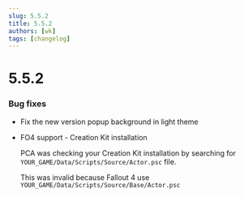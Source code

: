```yaml
---
slug: 5.5.2
title: 5.5.2
authors: [wk]
tags: [changelog]
---
```


# 5.5.2

### Bug fixes

- Fix the new version popup background in light theme

- FO4 support - Creation Kit installation

  PCA was checking your Creation Kit installation by searching for `YOUR_GAME/Data/Scripts/Source/Actor.psc` file.

  This was invalid because Fallout 4 use `YOUR_GAME/Data/Scripts/Source/Base/Actor.psc`
